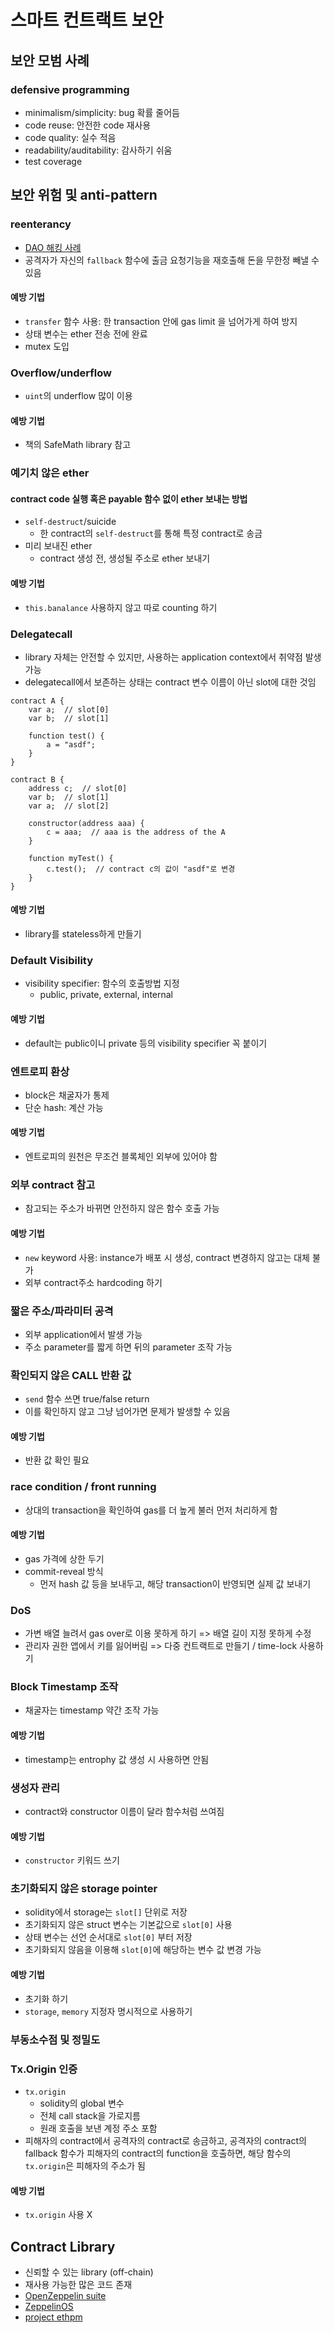 # 스마트 컨트랙트 보안

## 보안 모범 사례

### defensive programming

- minimalism/simplicity: bug 확률 줄어듬
- code reuse: 안전한 code 재사용
- code quality: 실수 적음
- readability/auditability: 감사하기 쉬움
- test coverage

## 보안 위험 및 anti-pattern

### reenterancy

- [DAO 해킹 사례](https://en.wikipedia.org/wiki/The_DAO_(organization))
- 공격자가 자신의 `fallback` 함수에 출금 요청기능을 재호출해 돈을 무한정 빼낼 수 있음

#### 예방 기법

- `transfer` 함수 사용: 한 transaction 안에 gas limit 을 넘어가게 하여 방지
- 상태 변수는 ether 전송 전에 완료
- mutex 도입

### Overflow/underflow

- `uint`의 underflow 많이 이용

#### 예방 기법

- 책의 SafeMath library 참고

### 예기치 않은 ether

#### contract code 실행 혹은 payable 함수 없이 ether 보내는 방법

- `self-destruct`/suicide
  - 한 contract의 `self-destruct`를 통해 특정 contract로 송금
- 미리 보내진 ether
  - contract 생성 전, 생성될 주소로 ether 보내기

#### 예방 기법

- `this.banalance` 사용하지 않고 따로 counting 하기


### Delegatecall

- library 자체는 안전할 수 있지만, 사용하는 application context에서 취약점 발생 가능
- delegatecall에서 보존하는 상태는 contract 변수 이름이 아닌 slot에 대한 것임

```solidity
contract A {
    var a;  // slot[0]
    var b;  // slot[1]

    function test() {
        a = "asdf";
    }
}

contract B {
    address c;  // slot[0]
    var b;  // slot[1]
    var a;  // slot[2]

    constructor(address aaa) {
        c = aaa;  // aaa is the address of the A
    }

    function myTest() {
        c.test();  // contract c의 값이 "asdf"로 변경
    }
}
```

#### 예방 기법

- library를 stateless하게 만들기

### Default Visibility

- visibility specifier: 함수의 호출방법 지정
  - public, private, external, internal
  
#### 예방 기법

- default는 public이니 private 등의 visibility specifier 꼭 붙이기

### 엔트로피 환상

- block은 채굴자가 통제
- 단순 hash: 계산 가능

#### 예방 기법

- 엔트로피의 원천은 무조건 블록체인 외부에 있어야 함

### 외부 contract 참고

- 참고되는 주소가 바뀌면 안전하지 않은 함수 호출 가능

#### 예방 기법

- `new` keyword 사용: instance가 배포 시 생성, contract 변경하지 않고는 대체 불가
- 외부 contract주소 hardcoding 하기

### 짧은 주소/파라미터 공격

- 외부 application에서 발생 가능
- 주소 parameter를 짧게 하면 뒤의 parameter 조작 가능

### 확인되지 않은 CALL 반환 값

- `send` 함수 쓰면 true/false return
- 이를 확인하지 않고 그냥 넘어가면 문제가 발생할 수 있음

#### 예방 기법

- 반환 값 확인 필요

### race condition / front running

- 상대의 transaction을 확인하여 gas를 더 높게 불러 먼저 처리하게 함

#### 예방 기법

- gas 가격에 상한 두기
- commit-reveal 방식
  - 먼저 hash 값 등을 보내두고, 해당 transaction이 반영되면 실제 값 보내기

### DoS

- 가변 배열 늘려서 gas over로 이용 못하게 하기 => 배열 길이 지정 못하게 수정
- 관리자 권한 앱에서 키를 잃어버림 => 다중 컨트랙트로 만들기 / time-lock 사용하기
  
### Block Timestamp 조작

- 채굴자는 timestamp 약간 조작 가능

#### 예방 기법

- timestamp는 entrophy 값 생성 시 사용하면 안됨

### 생성자 관리

- contract와 constructor 이름이 달라 함수처럼 쓰여짐

#### 예방 기법

- `constructor` 키워드 쓰기

### 초기화되지 않은 storage pointer

- solidity에서 storage는 `slot[]` 단위로 저장
- 초기화되지 않은 struct 변수는 기본값으로 `slot[0]` 사용
- 상태 변수는 선언 순서대로 `slot[0]` 부터 저장
- 초기화되지 않음을 이용해 `slot[0]`에 해당하는 변수 값 변경 가능

#### 예방 기법

- 초기화 하기
- `storage`, `memory` 지정자 명시적으로 사용하기

### 부동소수점 및 정밀도

### Tx.Origin 인증

- `tx.origin`
  - solidity의 global 변수
  - 전체 call stack을 가로지름
  - 원래 호출을 보낸 계정 주소 포함
- 피해자의 contract에서 공격자의 contract로 송금하고, 공격자의 contract의 fallback 함수가 피해자의 contract의 function을 호출하면, 해당 함수의 `tx.origin`은 피해자의 주소가 됨

#### 예방 기법

- `tx.origin` 사용 X

## Contract Library

- 신뢰할 수 있는 library (off-chain)
- 재사용 가능한 많은 코드 존재
- [OpenZeppelin suite](https://openzepplein.org/)
- [ZeppelinOS](https://zeppelinos.org/)
- [project ethpm](https://www.ethpm.com/)